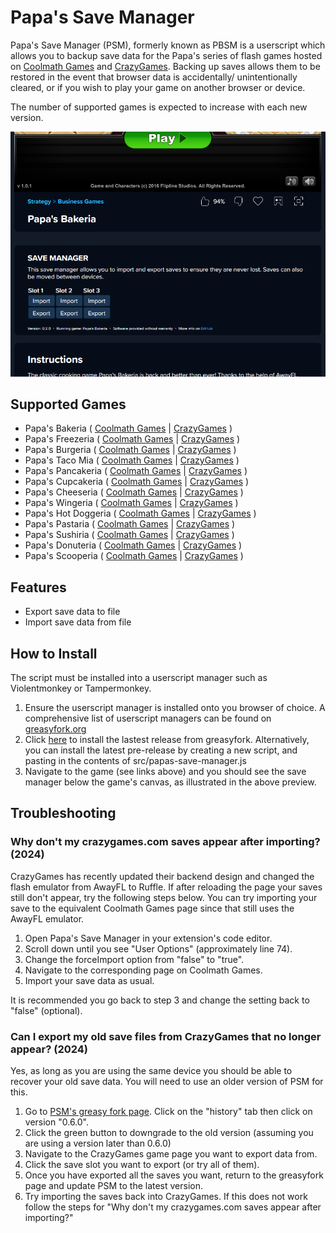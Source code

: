 
# Papa's Save Manager
Papa's Save Manager (PSM), formerly known as PBSM is a userscript which allows you to backup save data for the Papa's series of flash games hosted on [Coolmath Games](https://www.coolmathgames.com/papas-games) and [CrazyGames](https://www.crazygames.com/t/papa). Backing up saves allows them to be restored in the event that browser data is accidentally/ unintentionally cleared, or if you wish to play your game on another browser or device.

The number of supported games is expected to increase with each new version.

![Preview](docs/images/installed-preview.png)

## Supported Games
- Papa's Bakeria ( [Coolmath Games](https://www.coolmathgames.com/0-papas-bakeria) | [CrazyGames](https://www.crazygames.com/game/papas-bakeria) )
- Papa's Freezeria ( [Coolmath Games](https://www.coolmathgames.com/0-papas-freezeria) | [CrazyGames](https://www.crazygames.com/game/papas-freezeria) )
- Papa's Burgeria ( [Coolmath Games](https://www.coolmathgames.com/0-papas-burgeria) | [CrazyGames](https://www.crazygames.com/game/papa-s-burgeria) )
- Papa's Taco Mia ( [Coolmath Games](https://www.coolmathgames.com/0-papas-taco-mia) | [CrazyGames](https://www.crazygames.com/game/papas-taco-mia) )
- Papa's Pancakeria ( [Coolmath Games](https://www.coolmathgames.com/0-papas-pancakeria) | [CrazyGames](https://www.crazygames.com/game/papas-pancakeria) )
- Papa's Cupcakeria ( [Coolmath Games](https://www.coolmathgames.com/0-papas-cupcakeria) | [CrazyGames](https://www.crazygames.com/game/papas-cupcakeria) )
- Papa's Cheeseria ( [Coolmath Games](https://www.coolmathgames.com/0-papas-cheeseria) | [CrazyGames](https://www.crazygames.com/game/papas-cheeseria) )
- Papa's Wingeria ( [Coolmath Games](https://www.coolmathgames.com/0-papas-wingeria) | [CrazyGames](https://www.crazygames.com/game/papas-wingeria) )
- Papa's Hot Doggeria ( [Coolmath Games](https://www.coolmathgames.com/0-papas-hot-doggeria) | [CrazyGames](https://www.crazygames.com/game/papas-hotdoggeria) )
- Papa's Pastaria ( [Coolmath Games](https://www.coolmathgames.com/0-papas-pastaria) | [CrazyGames](https://www.crazygames.com/game/papas-pastaria) )
- Papa's Sushiria ( [Coolmath Games](https://www.coolmathgames.com/0-papas-sushiria) | [CrazyGames](https://www.crazygames.com/game/papas-sushiria) )
- Papa's Donuteria ( [Coolmath Games](https://www.coolmathgames.com/0-papas-donuteria) | [CrazyGames](https://www.crazygames.com/game/papas-donuteria) )
- Papa's Scooperia ( [Coolmath Games](https://www.coolmathgames.com/0-papas-scooperia) | [CrazyGames](https://www.crazygames.com/game/papa-s-scooperia) )

## Features
- Export save data to file
- Import save data from file

## How to Install
The script must be installed into a userscript manager such as Violentmonkey or Tampermonkey.
1. Ensure the userscript manager is installed onto you browser of choice. A comprehensive list of userscript managers can be found on [greasyfork.org](https://greasyfork.org/en/help/installing-user-scripts)
2. Click [here](https://greasyfork.org/en/scripts/474235-papa-s-save-manager) to install the lastest release from greasyfork. Alternatively, you can install the latest pre-release by creating a new script, and pasting in the contents of src/papas-save-manager.js
3. Navigate to the game (see links above) and you should see the save manager below the game's canvas, as illustrated in the above preview.

## Troubleshooting

### Why don't my crazygames.com saves appear after importing? (2024)

CrazyGames has recently updated their backend design and changed the flash emulator from AwayFL to Ruffle. If after reloading the page your saves still don't appear, try the following steps below. You can try importing your save to the equivalent Coolmath Games page since that still uses the AwayFL emulator.
1. Open Papa's Save Manager in your extension's code editor.
2. Scroll down until you see "User Options" (approximately line 74).
3. Change the forceImport option from "false" to "true".
4. Navigate to the corresponding page on Coolmath Games.
5. Import your save data as usual.

It is recommended you go back to step 3 and change the setting back to "false" (optional).


### Can I export my old save files from CrazyGames that no longer appear? (2024)

Yes, as long as you are using the same device you should be able to recover your old save data. You will need to use an older version of PSM for this.
1. Go to [PSM's greasy fork page](https://greasyfork.org/en/scripts/474235-papa-s-save-manager). Click on the "history" tab then click on version "0.6.0".
2. Click the green button to downgrade to the old version (assuming you are using a version later than 0.6.0)
3. Navigate to the CrazyGames game page you want to export data from.
4. Click the save slot you want to export (or try all of them).
5. Once you have exported all the saves you want, return to the greasyfork page and update PSM to the latest version.
6. Try importing the saves back into CrazyGames. If this does not work follow the steps for "Why don't my crazygames.com saves appear after importing?"
